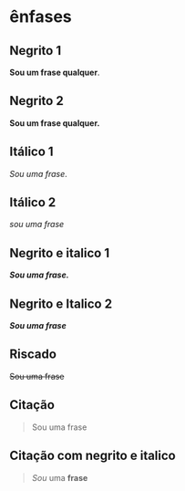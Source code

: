 # ênfases

## Negrito 1
__Sou um frase qualquer__.

## Negrito 2
**Sou um frase qualquer.**

## Itálico 1
_Sou uma frase_.

## Itálico 2
*sou uma frase*

## Negrito e italico 1
**_Sou uma frase._**

## Negrito e Italico 2

__*Sou uma frase*__

## Riscado
 ~~Sou uma frase~~

## Citação 
> Sou uma frase

## Citação  com negrito e italico
>  _Sou_ uma **frase**

